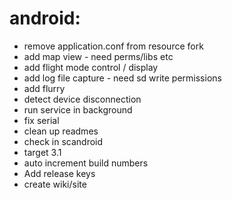 # android:
* remove application.conf from resource fork
* add map view - need perms/libs etc
* add flight mode control / display
* add log file capture - need sd write permissions
* add flurry 
* detect device disconnection
* run service in background
* fix serial
* clean up readmes 
* check in scandroid
* target 3.1
* auto increment build numbers
* Add release keys
* create wiki/site
